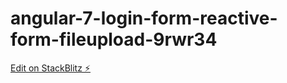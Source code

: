 # angular-7-login-form-reactive-form-fileupload-9rwr34

[Edit on StackBlitz ⚡️](https://stackblitz.com/edit/angular-7-login-form-reactive-form-fileupload-9rwr34)